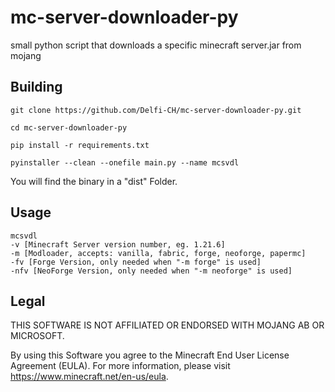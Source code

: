# mc-server-downloader-py
small python script that downloads a specific minecraft server.jar from mojang

## Building

```
git clone https://github.com/Delfi-CH/mc-server-downloader-py.git

cd mc-server-downloader-py

pip install -r requirements.txt

pyinstaller --clean --onefile main.py --name mcsvdl
```

You will find the binary in a "dist" Folder.

## Usage

```
mcsvdl 
-v [Minecraft Server version number, eg. 1.21.6] 
-m [Modloader, accepts: vanilla, fabric, forge, neoforge, papermc] 
-fv [Forge Version, only needed when "-m forge" is used] 
-nfv [NeoForge Version, only needed when "-m neoforge" is used]
```

## Legal

THIS SOFTWARE IS NOT AFFILIATED OR ENDORSED WITH MOJANG AB OR MICROSOFT.

By using this Software you agree to the Minecraft End User License Agreement (EULA).
For more information, please visit https://www.minecraft.net/en-us/eula.

